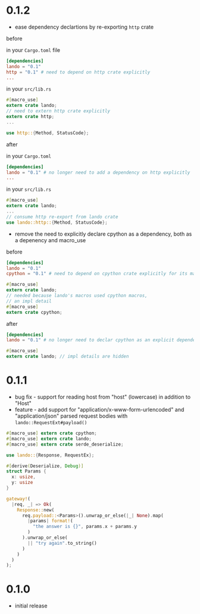# 0.1.2

* ease dependency declartions by re-exporting `http` crate

before

in your `Cargo.toml` file

```toml
[dependencies]
lando = "0.1"
http = "0.1" # need to depend on http crate explicitly
...
```

in your `src/lib.rs`

```rust
#[macro_use]
extern crate lando;
// need to extern http crate explicitly
extern crate http;
...

use http::{Method, StatusCode};
```

after

in your `Cargo.toml`

```toml
[dependencies]
lando = "0.1" # no longer need to add a dependency on http explicitly
...
```

in your `src/lib.rs`

```rust
#[macro_use]
extern crate lando;
...
// consume http re-export from lando crate
use lando::http::{Method, StatusCode};
```

* remove the need to explicitly declare cpython as a dependency, both as a depenency and macro_use

before

```toml
[dependencies]
lando = "0.1"
cpython = "0.1" # need to depend on cpython crate explicitly for its macros
```

```rust
#[macro_use]
extern crate lando;
// needed because lando's macros used cpython macros,
// an impl detail
#[macro_use]
extern crate cpython;
```

after

```toml
[dependencies]
lando = "0.1" # no longer need to declar cpython as an explicit dependency
```

```rust
#[macro_use]
extern crate lando; // impl details are hidden
```

# 0.1.1

* bug fix - support for reading host from "host" (lowercase) in addition to "Host"
* feature - add support for "application/x-www-form-urlencoded" and "application/json"
  parsed request bodies with `lando::RequestExt#payload()`

```rust
#[macro_use] extern crate cpython;
#[macro_use] extern crate lando;
#[macro_use] extern crate serde_deserialize;

use lando::{Response, RequestEx};

#[derive(Deserialize, Debug)]
struct Params {
  x: usize,
  y: usize
}

gateway!(
  |req, _| => Ok(
    Response::new(
      req.payload::<Params>().unwrap_or_else(|_| None).map(
        |params| format!(
          "the answer is {}", params.x + params.y
        )
      ).unwrap_or_else(
        || "try again".to_string()
      )
    )
  )
);
```

# 0.1.0

* initial release